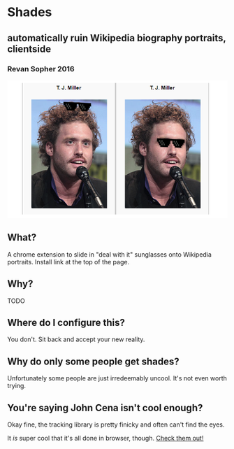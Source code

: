 # Shades
## automatically ruin Wikipedia biography portraits, clientside
### Revan Sopher 2016

![deal with it.](./screenshot.png)

## What?
A chrome extension to slide in "deal with it" sunglasses onto Wikipedia portraits.
Install link at the top of the page.

## Why?
TODO

## Where do I configure this?

You don't. Sit back and accept your new reality.

## Why do only some people get shades?

Unfortunately some people are just irredeemably uncool. It's not even worth trying.

## You're saying John Cena isn't cool enough?

Okay fine, the tracking library is pretty finicky and often can't find the eyes.

It _is_ super cool that it's all done in browser, though. [Check them out!](https://github.com/eduardolundgren/tracking.js)
